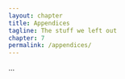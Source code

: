 ```yaml
--- 
layout: chapter
title: Appendices
tagline: The stuff we left out
chapter: 7
permalink: /appendices/
---
```


...